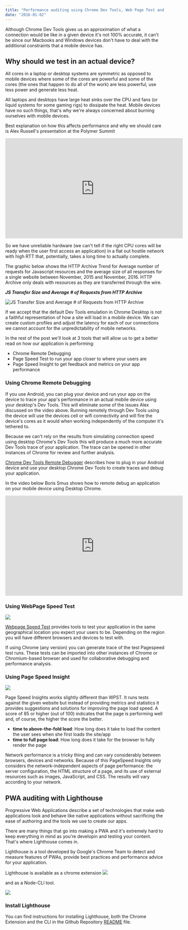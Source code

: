 ```yaml
---
title: "Performance auditing using Chrome Dev Tools, Web Page Test and Page Speed Insight"
date: "2016-01-02"
---
```


Although Chrome Dev Tools gives us an approximation of what a connection would be like in a given device it's not 100% accurate, it can't be since our Macbooks and Windows devices don't have to deal with the additional constraints that a mobile device has.

## Why should we test in an actual device?

All cores in a laptop or desktop systems are symmetric as opposed to mobile devices where some of the cores are powerful and some of the cores (the ones that happen to do all of the work) are less powerful, use less power and generate less heat.

All laptops and desktops have large heat sinks over the CPU and fans (or liquid systems for some gaming rigs) to dissipate the heat. Mobile devices have no such things, that's why we're always concerned about burning ourselves with mobile devices.

Best explanation on how this affects performance and why we should care is Alex Russell's presentation at the Polymer Summit

<iframe width="560" height="315" src="https://www.youtube.com/embed/K1SFnrf4jZo" frameborder="0" allowfullscreen></iframe>

So we have unreliable hardware (we can't tell if the right CPU cores will be ready when the user first access an application) in a flat out hostile network with high RTT that, potentially, takes a long time to actually complete.

The graphic below shows the HTTP Archive Trend for Average number of requests for Javascript resources and the average size of all responses for a single website between November, 2015 and November, 2016. HTTP Archive only deals with resources as they are transferred through the wire.

**_JS Transfer Size and Average # of Requests from HTTP Archive_**

![JS Transfer Size and Average # of Requests from HTTP Archive](http://chart.googleapis.com/chart?chd=t:-1|18,18,18,18,18,18,18,26,28,29,27,26,27,27,27,22,21,21,21,21,21,21,22,22,22|-1|304,305,303,299,297,304,307,401,410,409,399,403,408,422,416,375,373,378,372,374,377,384,385,392,392&chxl=0:|11%2F15%7C+%7C12%2F15%7C+%7C1%2F16%7C+%7C2%2F16%7C+%7C3%2F16%7C+%7C4%2F16%7C+%7C5%2F16%7C+%7C6%2F16%7C+%7C7%2F16%7C+%7C8%2F16%7C+%7C9%2F16%7C+%7C10%2F16%7C+%7C11%2F16&chxt=x,y,r&chs=600x300&cht=lxy&chco=E63C0B,982807&chm=N,E63C0B,0,::2,12,,h::8|N**kB,982807,1,::2,12,,h::8&chds=9,99,0,45,9,99,100,500&chts=982807,24&chtt=JS+Transfer+Size+%26+JS+Requests&chma=5,5,5,25&chls=1,6,3|1&chxr=1,100,500,100|2,0,45,10&chxs=1,982807,11.5,-0.5,lt,982807,982807|2,E63C0B,11.5,-0.5,lt,E63C0B,E63C0B&chxtc=0,4|1,4&chxp=0&chdl=JS+Requests|JS+Transfer+Size+(kB)&chdlp=bv|r)

If we accept that the default Dev Tools emulation in Chrome Desktop is not a faithful representation of how a site will load in a mobile device. We can create custom profiles and adjust the latency for each of our connections we cannot account for the unpredictability of mobile networks.

In the rest of the post we'll look at 3 tools that will allow us to get a better read on how our application is performing:

- Chrome Remote Debugging
- Page Speed Test to run your app closer to where your users are
- Page Speed Insight to get feedback and metrics on your app performance

### Using Chrome Remote Debugging

If you use Android, you can plug your device and run your app on the device to trace your app's performance in an actual mobile device using your desktop's Dev Tools. This will eliminate some of the issues Alex discussed on the video above. Running remotely through Dev Tools using the device will use the devices cell or wifi connectivity and will fire the device's cores as it would when working independently of the computer it's tethered to.

Because we can't rely on the results from simulating connection speed using desktop Chrome's Dev Tools this will produce a much more accurate Dev Tools trace of your application. The trace can be opened in other instances of Chrome for review and further analysis.

[Chrome Dev Tools Remote Debugger](https://developers.google.com/web/tools/chrome-devtools/remote-debugging/) describes how to plug in your Android device and use your desktop Chrome Dev Tools to create traces and debug your application.

In the video below Boris Smus shows how to remote debug an application on your mobile device using Desktop Chrome.

<iframe width="560" height="315" src="https://www.youtube.com/embed/Hl_5hpJi-p4?rel=0" frameborder="0" allowfullscreen></iframe>

### Using WebPage Speed Test

![](http://cdn.sixrevisions.com/0223-04_test_website_speed_webpagetest.jpg)

[Webpage Speed Test](https://www.webpagetest.org/) provides tools to test your application in the same geographical location you expect your users to be. Depending on the region you will have different browsers and devices to test with.

If using Chrome (any version) you can generate trace of the test Pagespeed test runs. These tests can be imported into other instances of Chrome or Chromium-based browser and used for collaborative debugging and performance analysis.

### Using Page Speed Insight

![](http://www.webpagefx.com/blog/wp-content/uploads/2014/09/PageSpeed-Insights.png)

Page Speed Insights works slightly different than WPST. It runs tests against the given website but instead of providing metrics and statistics it provides suggestions and solutions for improving the page load speed. A score of 85 or higher (out of 100) indicates that the page is performing well and, of course, the higher the score the better.

- **time to above-the-fold load**: How long does it take to load the content the user sees when she first loads the site/app
- **time to full page load**: How long does it take for the browser to fully render the page

Network performance is a tricky thing and can vary considerably between browsers, devices and networks. Because of this PageSpeed Insights only considers the network-independent aspects of page performance: the server configuration, the HTML structure of a page, and its use of external resources such as images, JavaScript, and CSS. The results will vary according to your network.

## PWA auditing with Lighthouse

Progressive Web Applications describe a set of technologies that make web applications look and behave like native applications without sacrificing the ease of authoring and the tools we use to create our apps.

There are many things that go into making a PWA and it's extremely hard to keep everything in mind as you're developin and testing your content. That's where Lighthouse comes in.

Lighthouse is a tool developed by Google's Chrome Team to detect and measure features of PWAs, provide best practices and performance advice for your application.

Lighthouse is available as a chrome extension ![](https://cloud.githubusercontent.com/assets/238208/20411484/851a02ca-acd6-11e6-96f8-f90204801581.png)

and as a Node-CLI tool.

![](https://cloud.githubusercontent.com/assets/39191/19172762/60358d9a-8bd8-11e6-8c22-7fcb119ea0f5.png)

### Install Lighthouse

You can find instructions for installing Lighthouse, both the Chrome Extension and the CLI in the Github Repository [README](https://github.com/GoogleChrome/lighthouse/blob/master/readme.md) file.
